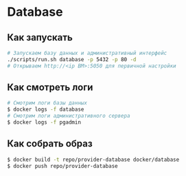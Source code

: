 # Database

## Как запускать
```sh
# Запускаем базу данных и административный интерфейс
./scripts/run.sh database -p 5432 -p 80 -d
# Открываем http://<ip ВМ>:5050 для первичной настройки
```

## Как смотреть логи
```sh
# Смотрим логи базы данных
$ docker logs -f database
# Смотрим логи административного сервера
$ docker logs -f pgadmin
```

## Как собрать образ
```sh
$ docker build -t repo/provider-database docker/database
$ docker push repo/provider-database
```
